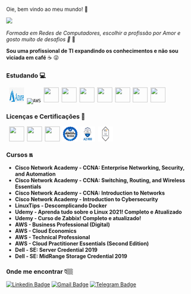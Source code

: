 
Oie, bem vindo ao meu mundo! 👋

![](https://4.bp.blogspot.com/-iz8s86qYrks/Vt7w-CeUkfI/AAAAAAAADxY/ac_nF2x3D0A/s1600/mulheres%2Bna%2Barea%2Bde%2Bti.jpg)

*Formada em Redes de Computadores, escolhir a profissão por Amor e gosto muito de desafios 🚀* :rocket:

**Sou uma profissional de TI expandindo os conhecimentos e não sou viciada em café** :coffee: :stuck_out_tongue_winking_eye:

### Estudando :computer:

 <p align="left">
</code>&nbsp;
      <code><img src="https://github.com/Day-bcc/Day-bcc/blob/main/azure.png" width="40" height="40"/></code>&nbsp;
      <code><img src="https://user-images.githubusercontent.com/51785898/91358419-31502480-e7c9-11ea-9bb8-5124117e9a75.png" alt="AWS" width="40" height="40"/></code>&nbsp;
      <code><img src="https://encrypted-tbn0.gstatic.com/images?q=tbn:ANd9GcR4ExGUTEwAQn95uM4KUU-OZ7Zz1n2lDrnXfw&usqp=CAU" width="40" height="40"/></code>&nbsp;
      <code><img src="https://encrypted-tbn0.gstatic.com/images?q=tbn:ANd9GcTSJOA0owQsL3YqUXO5Z2zLhY-h-8xlQLXdng&usqp=CAU" width="40" height="40"/></code>&nbsp;
      <code><img src="https://lasopajar960.weebly.com/uploads/1/2/5/5/125510288/675133152.jpg" width="40" height="40"/></code>&nbsp;
      <code><img src="https://upload.wikimedia.org/wikipedia/commons/thumb/3/35/Tux.svg/1200px-Tux.svg.png" width="40" height="40"/></code>&nbsp;
      <code><img src="https://www.pikpng.com/pngl/m/430-4307964_docker-and-kubernetes-logos-point-of-sales-icon.png" width="40" height="40"/></code>&nbsp;
      <code><img src="https://www.pikpng.com/pngl/m/39-398608_kubernetes-kubernetes-icon-svg-clipart.png" width="40" height="40"/></code>&nbsp;
      <code><img src="https://miro.medium.com/max/2400/1*5ojGsucagqcYZGswDM4Vfw.png" width="40" height="40"/></code>&nbsp;
	 
	  
### Licenças e Certificações 🧾
 <p align="left">
</code>&nbsp;
         <code><img src="https://encrypted-tbn0.gstatic.com/images?q=tbn:ANd9GcR7pJ0opAmLWjgM7pK8z2HV3p9aQ68Prlq4Ig&usqp=CAU" width="40" height="40"/></code>&nbsp;
         <code><img src="https://pbs.twimg.com/media/EXh-mm1WkAAJat3.jpg" width="40" height="40"/></code>&nbsp;
         <code><img src="https://training.fortinet.com/pluginfile.php/1/badges/badgeimage/23/f1?refresh=9081" width="40" height="40"/></code>&nbsp;
         <code><img src="https://github.com/Day-bcc/Day-bcc/blob/main/docker%20distintivo.png" width="40" height="40"/></code>&nbsp;
         <code><img src="https://github.com/Day-bcc/Day-bcc/blob/main/2021-ms-azure-az-900.png" width="40" height="40"/></code>&nbsp;
         <code><img src="https://github.com/Day-bcc/Day-bcc/blob/main/linkedin_thumb_AWS-CloudPractitioner-2020.png" width="40" height="40"/></code>&nbsp;

### Cursos 🔛
 - **Cisco Network Academy -  CCNA: Enterprise Networking, Security, and Automation** 
 - **Cisco Network Academy -  CCNA: Switching, Routing, and Wireless Essentials** 
 - **Cisco Network Academy -  CCNA: Introduction to Networks** 
 - **Cisco Network Academy -  Introduction to Cybersecurity** 
 - **LinuxTips - Descomplicando Docker** 
 - **Udemy - Aprenda tudo sobre o Linux 2021! Completo e Atualizado** 
 - **Udemy - Curso de Zabbix! Completo e atualizado!**
 - **AWS - Business Professional (Digital)**
 - **AWS - Cloud Economics**
 - **AWS - Technical Professional**
 - **AWS - Cloud Practitioner Essentials (Second Edition)**
 - **Dell - SE: Server Credential 2019**
 - **Dell - SE: MidRange Storage Credential 2019**
 

### 0nde me encontrar 👇🏼
[![Linkedin Badge](https://img.shields.io/badge/-LinkedIn-blue?style=flat-square&logo=Linkedin&logoColor=white&link=https://www.linkedin.com/in/dayane-costa-9a2973186/)](https://www.linkedin.com/in/dayane-costa-9a2973186/)
[![Gmail Badge](https://img.shields.io/badge/-Gmail-c14438?style=flat-square&logo=Gmail&logoColor=white&link=mailto:mailto:day.costaah)](mailto:day.costaah)
[![Telegram Badge](https://img.shields.io/badge/-Telegram-blue?style=flat-square&logo=Telegram&logoColor=white&link=https://t.me/@day_costah)
](https://t.me/day_costah)
